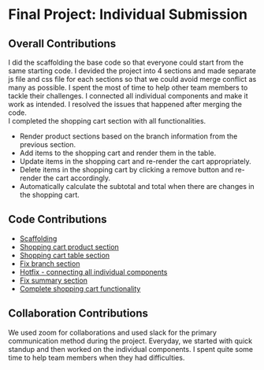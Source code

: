 # Final Project: Individual Submission  

## Overall Contributions  
I did the scaffolding the base code so that everyone could start from the same starting code. I devided the project into 4 sections and made separate js file and css file for each sections so that we could avoid merge conflict as many as possible. I spent the most of time to help other team members to tackle their challenges. I connected all individual components and make it work as intended. I resolved the issues that happened after merging the code.   
I completed the shopping cart section with all functionalities. 
  - Render product sections based on the branch information from the previous section.  
  - Add items to the shopping cart and render them in the table.
  - Update items in the shopping cart and re-render the cart appropriately.
  - Delete items in the shopping cart by clicking a remove button and re-render the cart accordingly.
  - Automatically calculate the subtotal and total when there are changes in the shopping cart.

## Code Contributions   

  - [Scaffolding](https://github.com/Zitronen25U/path-of-most-res/pull/4)
  - [Shopping cart product section](https://github.com/Zitronen25U/path-of-most-res/pull/17)
  - [Shopping cart table section](https://github.com/Zitronen25U/path-of-most-res/pull/23)
  - [Fix branch section](https://github.com/Zitronen25U/path-of-most-res/pull/28)
  - [Hotfix - connecting all individual components](https://github.com/Zitronen25U/path-of-most-res/pull/30)
  - [Fix summary section](https://github.com/Zitronen25U/path-of-most-res/pull/32)
  - [Complete shopping cart functionality](https://github.com/Zitronen25U/path-of-most-res/pull/43)

## Collaboration Contributions  
We used zoom for collaborations and used slack for the primary communication method during the project. Everyday, we started with quick standup and then worked on the individual components. I spent quite some time to help team members when they had difficulties.